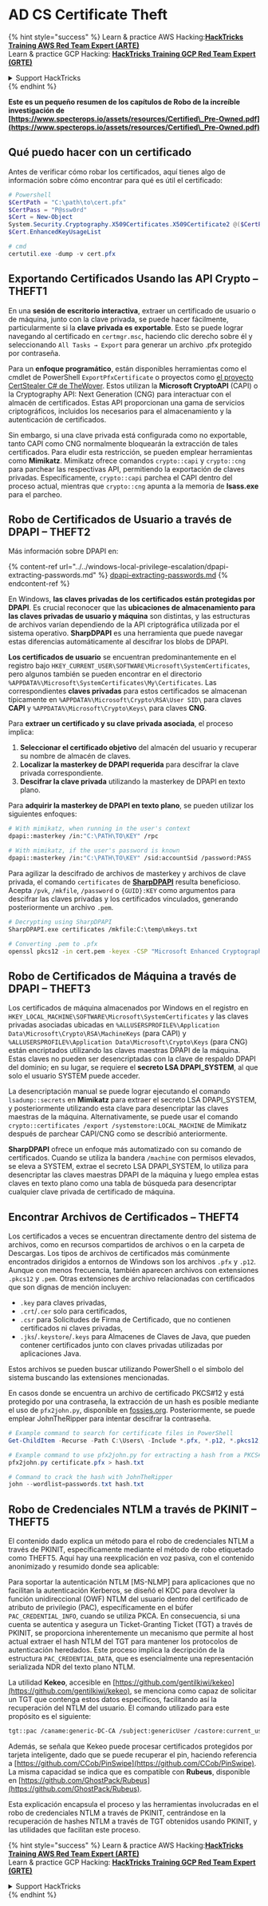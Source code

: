 # AD CS Certificate Theft

{% hint style="success" %}
Learn & practice AWS Hacking:<img src="/.gitbook/assets/arte.png" alt="" data-size="line">[**HackTricks Training AWS Red Team Expert (ARTE)**](https://training.hacktricks.xyz/courses/arte)<img src="/.gitbook/assets/arte.png" alt="" data-size="line">\
Learn & practice GCP Hacking: <img src="/.gitbook/assets/grte.png" alt="" data-size="line">[**HackTricks Training GCP Red Team Expert (GRTE)**<img src="/.gitbook/assets/grte.png" alt="" data-size="line">](https://training.hacktricks.xyz/courses/grte)

<details>

<summary>Support HackTricks</summary>

* Check the [**subscription plans**](https://github.com/sponsors/carlospolop)!
* **Join the** 💬 [**Discord group**](https://discord.gg/hRep4RUj7f) or the [**telegram group**](https://t.me/peass) or **follow** us on **Twitter** 🐦 [**@hacktricks\_live**](https://twitter.com/hacktricks\_live)**.**
* **Share hacking tricks by submitting PRs to the** [**HackTricks**](https://github.com/carlospolop/hacktricks) and [**HackTricks Cloud**](https://github.com/carlospolop/hacktricks-cloud) github repos.

</details>
{% endhint %}

**Este es un pequeño resumen de los capítulos de Robo de la increíble investigación de [https://www.specterops.io/assets/resources/Certified\_Pre-Owned.pdf](https://www.specterops.io/assets/resources/Certified\_Pre-Owned.pdf)**

## Qué puedo hacer con un certificado

Antes de verificar cómo robar los certificados, aquí tienes algo de información sobre cómo encontrar para qué es útil el certificado:
```powershell
# Powershell
$CertPath = "C:\path\to\cert.pfx"
$CertPass = "P@ssw0rd"
$Cert = New-Object
System.Security.Cryptography.X509Certificates.X509Certificate2 @($CertPath, $CertPass)
$Cert.EnhancedKeyUsageList

# cmd
certutil.exe -dump -v cert.pfx
```
## Exportando Certificados Usando las API Crypto – THEFT1

En una **sesión de escritorio interactiva**, extraer un certificado de usuario o de máquina, junto con la clave privada, se puede hacer fácilmente, particularmente si la **clave privada es exportable**. Esto se puede lograr navegando al certificado en `certmgr.msc`, haciendo clic derecho sobre él y seleccionando `All Tasks → Export` para generar un archivo .pfx protegido por contraseña.

Para un **enfoque programático**, están disponibles herramientas como el cmdlet de PowerShell `ExportPfxCertificate` o proyectos como [el proyecto CertStealer C# de TheWover](https://github.com/TheWover/CertStealer). Estos utilizan la **Microsoft CryptoAPI** (CAPI) o la Cryptography API: Next Generation (CNG) para interactuar con el almacén de certificados. Estas API proporcionan una gama de servicios criptográficos, incluidos los necesarios para el almacenamiento y la autenticación de certificados.

Sin embargo, si una clave privada está configurada como no exportable, tanto CAPI como CNG normalmente bloquearán la extracción de tales certificados. Para eludir esta restricción, se pueden emplear herramientas como **Mimikatz**. Mimikatz ofrece comandos `crypto::capi` y `crypto::cng` para parchear las respectivas API, permitiendo la exportación de claves privadas. Específicamente, `crypto::capi` parchea el CAPI dentro del proceso actual, mientras que `crypto::cng` apunta a la memoria de **lsass.exe** para el parcheo.

## Robo de Certificados de Usuario a través de DPAPI – THEFT2

Más información sobre DPAPI en:

{% content-ref url="../../windows-local-privilege-escalation/dpapi-extracting-passwords.md" %}
[dpapi-extracting-passwords.md](../../windows-local-privilege-escalation/dpapi-extracting-passwords.md)
{% endcontent-ref %}

En Windows, **las claves privadas de los certificados están protegidas por DPAPI**. Es crucial reconocer que las **ubicaciones de almacenamiento para las claves privadas de usuario y máquina** son distintas, y las estructuras de archivos varían dependiendo de la API criptográfica utilizada por el sistema operativo. **SharpDPAPI** es una herramienta que puede navegar estas diferencias automáticamente al descifrar los blobs de DPAPI.

**Los certificados de usuario** se encuentran predominantemente en el registro bajo `HKEY_CURRENT_USER\SOFTWARE\Microsoft\SystemCertificates`, pero algunos también se pueden encontrar en el directorio `%APPDATA%\Microsoft\SystemCertificates\My\Certificates`. Las correspondientes **claves privadas** para estos certificados se almacenan típicamente en `%APPDATA%\Microsoft\Crypto\RSA\User SID\` para claves **CAPI** y `%APPDATA%\Microsoft\Crypto\Keys\` para claves **CNG**.

Para **extraer un certificado y su clave privada asociada**, el proceso implica:

1. **Seleccionar el certificado objetivo** del almacén del usuario y recuperar su nombre de almacén de claves.
2. **Localizar la masterkey de DPAPI requerida** para descifrar la clave privada correspondiente.
3. **Descifrar la clave privada** utilizando la masterkey de DPAPI en texto plano.

Para **adquirir la masterkey de DPAPI en texto plano**, se pueden utilizar los siguientes enfoques:
```bash
# With mimikatz, when running in the user's context
dpapi::masterkey /in:"C:\PATH\TO\KEY" /rpc

# With mimikatz, if the user's password is known
dpapi::masterkey /in:"C:\PATH\TO\KEY" /sid:accountSid /password:PASS
```
Para agilizar la descifrado de archivos de masterkey y archivos de clave privada, el comando `certificates` de [**SharpDPAPI**](https://github.com/GhostPack/SharpDPAPI) resulta beneficioso. Acepta `/pvk`, `/mkfile`, `/password` o `{GUID}:KEY` como argumentos para descifrar las claves privadas y los certificados vinculados, generando posteriormente un archivo `.pem`.
```bash
# Decrypting using SharpDPAPI
SharpDPAPI.exe certificates /mkfile:C:\temp\mkeys.txt

# Converting .pem to .pfx
openssl pkcs12 -in cert.pem -keyex -CSP "Microsoft Enhanced Cryptographic Provider v1.0" -export -out cert.pfx
```
## Robo de Certificados de Máquina a través de DPAPI – THEFT3

Los certificados de máquina almacenados por Windows en el registro en `HKEY_LOCAL_MACHINE\SOFTWARE\Microsoft\SystemCertificates` y las claves privadas asociadas ubicadas en `%ALLUSERSPROFILE%\Application Data\Microsoft\Crypto\RSA\MachineKeys` (para CAPI) y `%ALLUSERSPROFILE%\Application Data\Microsoft\Crypto\Keys` (para CNG) están encriptados utilizando las claves maestras DPAPI de la máquina. Estas claves no pueden ser desencriptadas con la clave de respaldo DPAPI del dominio; en su lugar, se requiere el **secreto LSA DPAPI_SYSTEM**, al que solo el usuario SYSTEM puede acceder.

La desencriptación manual se puede lograr ejecutando el comando `lsadump::secrets` en **Mimikatz** para extraer el secreto LSA DPAPI_SYSTEM, y posteriormente utilizando esta clave para desencriptar las claves maestras de la máquina. Alternativamente, se puede usar el comando `crypto::certificates /export /systemstore:LOCAL_MACHINE` de Mimikatz después de parchear CAPI/CNG como se describió anteriormente.

**SharpDPAPI** ofrece un enfoque más automatizado con su comando de certificados. Cuando se utiliza la bandera `/machine` con permisos elevados, se eleva a SYSTEM, extrae el secreto LSA DPAPI_SYSTEM, lo utiliza para desencriptar las claves maestras DPAPI de la máquina y luego emplea estas claves en texto plano como una tabla de búsqueda para desencriptar cualquier clave privada de certificado de máquina.


## Encontrar Archivos de Certificados – THEFT4

Los certificados a veces se encuentran directamente dentro del sistema de archivos, como en recursos compartidos de archivos o en la carpeta de Descargas. Los tipos de archivos de certificados más comúnmente encontrados dirigidos a entornos de Windows son los archivos `.pfx` y `.p12`. Aunque con menos frecuencia, también aparecen archivos con extensiones `.pkcs12` y `.pem`. Otras extensiones de archivo relacionadas con certificados que son dignas de mención incluyen:
- `.key` para claves privadas,
- `.crt`/`.cer` solo para certificados,
- `.csr` para Solicitudes de Firma de Certificado, que no contienen certificados ni claves privadas,
- `.jks`/`.keystore`/`.keys` para Almacenes de Claves de Java, que pueden contener certificados junto con claves privadas utilizadas por aplicaciones Java.

Estos archivos se pueden buscar utilizando PowerShell o el símbolo del sistema buscando las extensiones mencionadas.

En casos donde se encuentra un archivo de certificado PKCS#12 y está protegido por una contraseña, la extracción de un hash es posible mediante el uso de `pfx2john.py`, disponible en [fossies.org](https://fossies.org/dox/john-1.9.0-jumbo-1/pfx2john_8py_source.html). Posteriormente, se puede emplear JohnTheRipper para intentar descifrar la contraseña.
```powershell
# Example command to search for certificate files in PowerShell
Get-ChildItem -Recurse -Path C:\Users\ -Include *.pfx, *.p12, *.pkcs12, *.pem, *.key, *.crt, *.cer, *.csr, *.jks, *.keystore, *.keys

# Example command to use pfx2john.py for extracting a hash from a PKCS#12 file
pfx2john.py certificate.pfx > hash.txt

# Command to crack the hash with JohnTheRipper
john --wordlist=passwords.txt hash.txt
```
## Robo de Credenciales NTLM a través de PKINIT – THEFT5

El contenido dado explica un método para el robo de credenciales NTLM a través de PKINIT, específicamente mediante el método de robo etiquetado como THEFT5. Aquí hay una reexplicación en voz pasiva, con el contenido anonimizado y resumido donde sea aplicable:

Para soportar la autenticación NTLM [MS-NLMP] para aplicaciones que no facilitan la autenticación Kerberos, se diseñó el KDC para devolver la función unidireccional (OWF) NTLM del usuario dentro del certificado de atributo de privilegio (PAC), específicamente en el búfer `PAC_CREDENTIAL_INFO`, cuando se utiliza PKCA. En consecuencia, si una cuenta se autentica y asegura un Ticket-Granting Ticket (TGT) a través de PKINIT, se proporciona inherentemente un mecanismo que permite al host actual extraer el hash NTLM del TGT para mantener los protocolos de autenticación heredados. Este proceso implica la decripción de la estructura `PAC_CREDENTIAL_DATA`, que es esencialmente una representación serializada NDR del texto plano NTLM.

La utilidad **Kekeo**, accesible en [https://github.com/gentilkiwi/kekeo](https://github.com/gentilkiwi/kekeo), se menciona como capaz de solicitar un TGT que contenga estos datos específicos, facilitando así la recuperación del NTLM del usuario. El comando utilizado para este propósito es el siguiente:
```bash
tgt::pac /caname:generic-DC-CA /subject:genericUser /castore:current_user /domain:domain.local
```
Además, se señala que Kekeo puede procesar certificados protegidos por tarjeta inteligente, dado que se puede recuperar el pin, haciendo referencia a [https://github.com/CCob/PinSwipe](https://github.com/CCob/PinSwipe). La misma capacidad se indica que es compatible con **Rubeus**, disponible en [https://github.com/GhostPack/Rubeus](https://github.com/GhostPack/Rubeus).

Esta explicación encapsula el proceso y las herramientas involucradas en el robo de credenciales NTLM a través de PKINIT, centrándose en la recuperación de hashes NTLM a través de TGT obtenidos usando PKINIT, y las utilidades que facilitan este proceso.

{% hint style="success" %}
Learn & practice AWS Hacking:<img src="/.gitbook/assets/arte.png" alt="" data-size="line">[**HackTricks Training AWS Red Team Expert (ARTE)**](https://training.hacktricks.xyz/courses/arte)<img src="/.gitbook/assets/arte.png" alt="" data-size="line">\
Learn & practice GCP Hacking: <img src="/.gitbook/assets/grte.png" alt="" data-size="line">[**HackTricks Training GCP Red Team Expert (GRTE)**<img src="/.gitbook/assets/grte.png" alt="" data-size="line">](https://training.hacktricks.xyz/courses/grte)

<details>

<summary>Support HackTricks</summary>

* Check the [**subscription plans**](https://github.com/sponsors/carlospolop)!
* **Join the** 💬 [**Discord group**](https://discord.gg/hRep4RUj7f) or the [**telegram group**](https://t.me/peass) or **follow** us on **Twitter** 🐦 [**@hacktricks\_live**](https://twitter.com/hacktricks\_live)**.**
* **Share hacking tricks by submitting PRs to the** [**HackTricks**](https://github.com/carlospolop/hacktricks) and [**HackTricks Cloud**](https://github.com/carlospolop/hacktricks-cloud) github repos.

</details>
{% endhint %}

